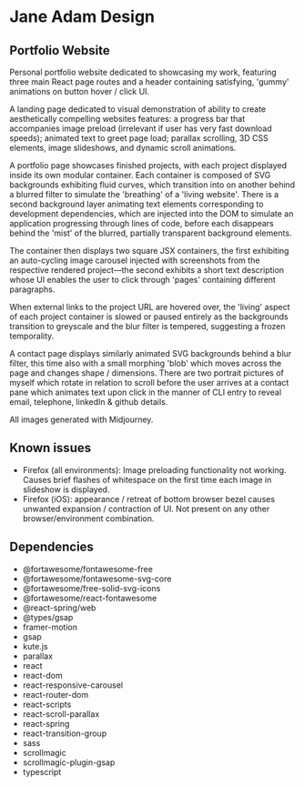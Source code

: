 # Jane Adam Design

## Portfolio Website

Personal portfolio website dedicated to showcasing my work, featuring three main React page routes and a header containing satisfying, 'gummy' animations on button hover / click UI.

A landing page dedicated to visual demonstration of ability to create aesthetically compelling websites features: a progress bar that accompanies image preload (irrelevant if user has very fast download speeds); animated text to greet page load; parallax scrolling, 3D CSS elements, image slideshows, and dynamic scroll animations.

A portfolio page showcases finished projects, with each project displayed inside its own modular container. Each container is composed of SVG backgrounds exhibiting fluid curves, which transition into on another behind a blurred filter to simulate the 'breathing' of a 'living website'. There is a second background layer animating text elements corresponding to development dependencies, which are injected into the DOM to simulate an application progressing through lines of code, before each disappears behind the 'mist' of the blurred, partially transparent background elements. 

The container then displays two square JSX containers, the first exhibiting an auto-cycling image carousel injected with screenshots from the respective rendered project—the second exhibits a short text description whose UI enables the user to click through 'pages' containing different paragraphs.

When external links to the project URL are hovered over, the 'living' aspect of each project container is slowed or paused entirely as the backgrounds transition to greyscale and the blur filter is tempered, suggesting a frozen temporality.

A contact page displays similarly animated SVG backgrounds behind a blur filter, this time also with a small morphing 'blob' which moves across the page and changes shape / dimensions. There are two portrait pictures of myself which rotate in relation to scroll before the user arrives at a contact pane which animates text upon click in the manner of CLI entry to reveal email, telephone, linkedIn & github details.

All images generated with Midjourney.

## Known issues

- Firefox (all environments): Image preloading functionality not working. Causes brief flashes of whitespace on the first time each image in slideshow is displayed.
- Firefox (iOS): appearance / retreat of bottom browser bezel causes unwanted expansion / contraction of UI. Not present on any other browser/environment combination.

## Dependencies

- @fortawesome/fontawesome-free
- @fortawesome/fontawesome-svg-core
- @fortawesome/free-solid-svg-icons
- @fortawesome/react-fontawesome
- @react-spring/web
- @types/gsap
- framer-motion
- gsap
- kute.js
- parallax
- react
- react-dom
- react-responsive-carousel
- react-router-dom
- react-scripts
- react-scroll-parallax
- react-spring
- react-transition-group
- sass
- scrollmagic
- scrollmagic-plugin-gsap
- typescript



